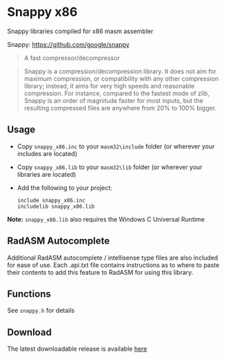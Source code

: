 # Snappy x86

Snappy libraries compiled for x86 masm assembler 

Snappy: https://github.com/google/snappy

> A fast compressor/decompressor

> Snappy is a compression/decompression library. It does not aim for maximum compression, or compatibility with any other compression library; instead, it aims for very high speeds and reasonable compression. For instance, compared to the fastest mode of zlib, Snappy is an order of magnitude faster for most inputs, but the resulting compressed files are anywhere from 20% to 100% bigger.

## Usage

* Copy `snappy_x86.inc` to your `masm32\include` folder (or wherever your includes are located)

* Copy `snappy_x86.lib` to your `masm32\lib` folder (or wherever your libraries are located)

* Add the following to your project:
  
  ```assembly
  include snappy_x86.inc
  includelib snappy_x86.lib
  ```

**Note:** `snappy_x86.lib` also requires the Windows C Universal Runtime

## RadASM Autocomplete

Additional RadASM autocomplete / intellisense type files are also included for ease of use. Each .api.txt file contains instructions as to where to paste their contents to add this feature to RadASM for using this library.

## Functions

See `snappy.h` for details

## Download

The latest downloadable release is available [here](https://github.com/mrfearless/libraries/blob/master/releases/Snappy_x86.zip?raw=true)
